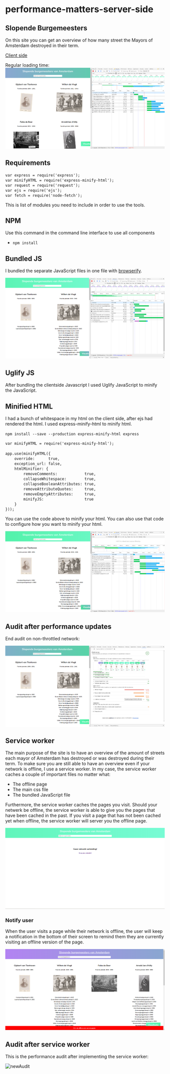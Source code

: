 # performance-matters-server-side

## Slopende Burgemeesters

On this site you can get an overview of how many street the Mayors of Amsterdam destroyed in their term.

[Client side](https://robinfrugte97.github.io/project1-quick-hack-prototype/)


Regular loading time: 
![](https://github.com/RobinFrugte97/performance-matters-server-side/blob/master/screenshots/client-side.png)


## Requirements

```
var express = require('express');
var minifyHTML = require('express-minify-html');
var request = require('request');
var ejs = require('ejs');
var fetch = require('node-fetch');
```
This is list of modules you need to include in order to use the tools.

## NPM

Use this command in the command line interface to use all components

- `npm install`


## Bundled JS

I bundled the separate JavaScript files in one file with [browserify](http://browserify.org/).

![](https://github.com/RobinFrugte97/performance-matters-server-side/blob/master/screenshots/bundledjs.png)

## Uglify JS

After bundling the clientside Javascript I used Uglify JavaScript to minify the JavaScript.


## Minified HTML

I had a bunch of whitespace in my html on the client side, after ejs had rendered the html.
I used express-minify-html to minify html.

`npm install --save --production express-minify-html express`

```
var minifyHTML = require('express-minify-html');
 
app.use(minifyHTML({
    override:      true,
    exception_url: false,
    htmlMinifier: {
        removeComments:            true,
        collapseWhitespace:        true,
        collapseBooleanAttributes: true,
        removeAttributeQuotes:     true,
        removeEmptyAttributes:     true,
        minifyJS:                  true
    }
}));
```

You can use the code above to minify your html. You can also use that code to configure how you want to minify your html.

![](https://github.com/RobinFrugte97/performance-matters-server-side/blob/master/screenshots/somewhitespaceremoved.png)


## Audit after performance updates

End audit on non-throttled network:

![](https://github.com/RobinFrugte97/performance-matters-server-side/blob/master/screenshots/audit.png)


## Service worker

The main purpose of the site is to have an overview of the amount of streets each mayor of Amsterdam has destroyed or was destroyed during their term. To make sure you are still able to have an overview even if your network is offline, I use a service worker.
In my case, the service worker caches a couple of important files no matter what:
- The offline page
- The main css file
- The bundled JavaScript file

Furthermore, the service worker caches the pages you visit. Should your netwerk be offline, the service worker is able to give you the pages that have been cached in the past. If you visit a page that has not been cached yet when offline, the service worker will server you the offline page.

![offlinepage](https://github.com/RobinFrugte97/performance-matters-server-side/blob/master/screenshots/offlinepage.png)

### Notify user

When the user visits a page while their network is offline, the user will keep a notification in the bottom of their screen to remind them they are currently visiting an offline version of the page.

![offlinenotification](https://github.com/RobinFrugte97/performance-matters-server-side/blob/master/screenshots/offlinenotification.png)

## Audit after service worker

This is the performance audit after implementing the service worker:

![newAudit](https://github.com/RobinFrugte97/performance-matters-server-side/blob/master/screenshots/newaudits.png)

